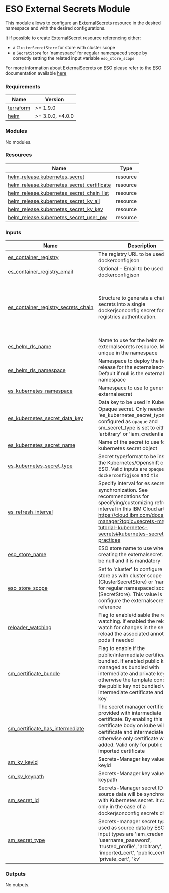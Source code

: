 # ESO External Secrets Module

This module allows to configure an [ExternalSecrets](https://external-secrets.io/latest/api/externalsecret/) resource in the desired namespace and with the desired configurations.

It if possible to create ExternalSecret resource referencing either:
- a `ClusterSecretStore` for store with cluster scope
- a `SecretStore` for 'namespace' for regular namespaced scope
by correctly setting the related input variable `eso_store_scope`

For more information about ExternalSecrets on ESO please refer to the ESO documentation available [here](https://external-secrets.io/v0.8.3/guides/introduction/)

<!-- BEGINNING OF PRE-COMMIT-TERRAFORM DOCS HOOK -->
### Requirements

| Name | Version |
|------|---------|
| <a name="requirement_terraform"></a> [terraform](#requirement\_terraform) | >= 1.9.0 |
| <a name="requirement_helm"></a> [helm](#requirement\_helm) | >= 3.0.0, <4.0.0 |

### Modules

No modules.

### Resources

| Name | Type |
|------|------|
| [helm_release.kubernetes_secret](https://registry.terraform.io/providers/hashicorp/helm/latest/docs/resources/release) | resource |
| [helm_release.kubernetes_secret_certificate](https://registry.terraform.io/providers/hashicorp/helm/latest/docs/resources/release) | resource |
| [helm_release.kubernetes_secret_chain_list](https://registry.terraform.io/providers/hashicorp/helm/latest/docs/resources/release) | resource |
| [helm_release.kubernetes_secret_kv_all](https://registry.terraform.io/providers/hashicorp/helm/latest/docs/resources/release) | resource |
| [helm_release.kubernetes_secret_kv_key](https://registry.terraform.io/providers/hashicorp/helm/latest/docs/resources/release) | resource |
| [helm_release.kubernetes_secret_user_pw](https://registry.terraform.io/providers/hashicorp/helm/latest/docs/resources/release) | resource |

### Inputs

| Name | Description | Type | Default | Required |
|------|-------------|------|---------|:--------:|
| <a name="input_es_container_registry"></a> [es\_container\_registry](#input\_es\_container\_registry) | The registry URL to be used in dockerconfigjson | `string` | `"us.icr.io"` | no |
| <a name="input_es_container_registry_email"></a> [es\_container\_registry\_email](#input\_es\_container\_registry\_email) | Optional - Email to be used in dockerconfigjson | `string` | `null` | no |
| <a name="input_es_container_registry_secrets_chain"></a> [es\_container\_registry\_secrets\_chain](#input\_es\_container\_registry\_secrets\_chain) | Structure to generate a chain of secrets into a single dockerjsonconfig secret for multiple registries authentication. | <pre>list(object({<br/>    es_container_registry       = string<br/>    sm_secret_id                = string # id of the secret storing the apikey that will be used for the secrets chain<br/>    es_container_registry_email = optional(string, null)<br/>    trusted_profile             = optional(string, null)<br/>  }))</pre> | `[]` | no |
| <a name="input_es_helm_rls_name"></a> [es\_helm\_rls\_name](#input\_es\_helm\_rls\_name) | Name to use for the helm release for externalsecrets resource. Must be unique in the namespace | `string` | n/a | yes |
| <a name="input_es_helm_rls_namespace"></a> [es\_helm\_rls\_namespace](#input\_es\_helm\_rls\_namespace) | Namespace to deploy the helm release for the externalsecret. Default if null is the externalsecret namespace | `string` | `null` | no |
| <a name="input_es_kubernetes_namespace"></a> [es\_kubernetes\_namespace](#input\_es\_kubernetes\_namespace) | Namespace to use to generate the externalsecret | `string` | n/a | yes |
| <a name="input_es_kubernetes_secret_data_key"></a> [es\_kubernetes\_secret\_data\_key](#input\_es\_kubernetes\_secret\_data\_key) | Data key to be used in Kubernetes Opaque secret. Only needed when 'es\_kubernetes\_secret\_type' is configured as `opaque` and sm\_secret\_type is set to either 'arbitrary' or 'iam\_credentials' | `string` | `null` | no |
| <a name="input_es_kubernetes_secret_name"></a> [es\_kubernetes\_secret\_name](#input\_es\_kubernetes\_secret\_name) | Name of the secret to use for the kubernetes secret object | `string` | n/a | yes |
| <a name="input_es_kubernetes_secret_type"></a> [es\_kubernetes\_secret\_type](#input\_es\_kubernetes\_secret\_type) | Secret type/format to be installed in the Kubernetes/Openshift cluster by ESO. Valid inputs are `opaque` `dockerconfigjson` and `tls` | `string` | n/a | yes |
| <a name="input_es_refresh_interval"></a> [es\_refresh\_interval](#input\_es\_refresh\_interval) | Specify interval for es secret synchronization. See recommendations for specifying/customizing refresh interval in this IBM Cloud article > https://cloud.ibm.com/docs/secrets-manager?topic=secrets-manager-tutorial-kubernetes-secrets#kubernetes-secrets-best-practices | `string` | `"1h"` | no |
| <a name="input_eso_store_name"></a> [eso\_store\_name](#input\_eso\_store\_name) | ESO store name to use when creating the externalsecret. Cannot be null and it is mandatory | `string` | n/a | yes |
| <a name="input_eso_store_scope"></a> [eso\_store\_scope](#input\_eso\_store\_scope) | Set to 'cluster' to configure ESO store as with cluster scope (ClusterSecretStore) or 'namespace' for regular namespaced scope (SecretStore). This value is used to configure the externalsecret reference | `string` | `"cluster"` | no |
| <a name="input_reloader_watching"></a> [reloader\_watching](#input\_reloader\_watching) | Flag to enable/disable the reloader watching. If enabled the reloader will watch for changes in the secret and reload the associated annotated pods if needed | `bool` | `false` | no |
| <a name="input_sm_certificate_bundle"></a> [sm\_certificate\_bundle](#input\_sm\_certificate\_bundle) | Flag to enable if the public/intermediate certificate is bundled. If enabled public key is managed as bundled with intermediate and private key, otherwise the template considers the public key not bundled with intermediate certificate and private key | `bool` | `true` | no |
| <a name="input_sm_certificate_has_intermediate"></a> [sm\_certificate\_has\_intermediate](#input\_sm\_certificate\_has\_intermediate) | The secret manager certificate is provided with intermediate certificate. By enabling this flag the certificate body on kube will contain certificate and intermediate content, otherwise only certificate will be added. Valid only for public and imported certificate | `bool` | `true` | no |
| <a name="input_sm_kv_keyid"></a> [sm\_kv\_keyid](#input\_sm\_kv\_keyid) | Secrets-Manager key value (kv) keyid | `string` | `null` | no |
| <a name="input_sm_kv_keypath"></a> [sm\_kv\_keypath](#input\_sm\_kv\_keypath) | Secrets-Manager key value (kv) keypath | `string` | `null` | no |
| <a name="input_sm_secret_id"></a> [sm\_secret\_id](#input\_sm\_secret\_id) | Secrets-Manager secret ID where source data will be synchronized with Kubernetes secret. It can be null only in the case of a dockerjsonconfig secrets chain | `string` | n/a | yes |
| <a name="input_sm_secret_type"></a> [sm\_secret\_type](#input\_sm\_secret\_type) | Secrets-manager secret type to be used as source data by ESO. Valid input types are 'iam\_credentials', 'username\_password', 'trusted\_profile', 'arbitrary', 'imported\_cert', 'public\_cert', 'private\_cert', 'kv' | `string` | n/a | yes |

### Outputs

No outputs.
<!-- END OF PRE-COMMIT-TERRAFORM DOCS HOOK -->
